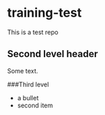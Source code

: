 # training-test

This is a test  repo

## Second level header

Some text.

###Third level
- a bullet
- second item


